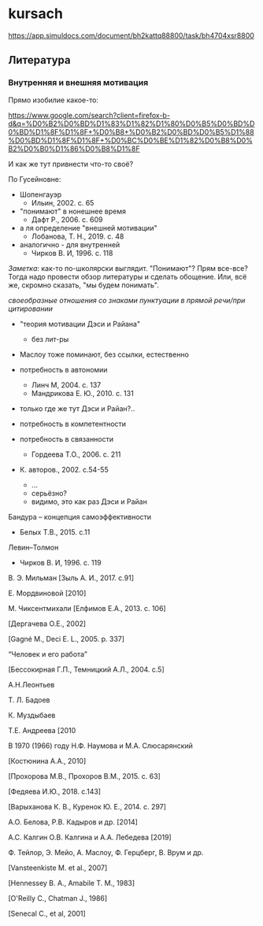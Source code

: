 # kursach

https://app.simuldocs.com/document/bh2kattq88800/task/bh4704xsr8800

## Литература

### Внутренняя и внешняя мотивация

Прямо изобилие какое-то:

https://www.google.com/search?client=firefox-b-d&q=%D0%B2%D0%BD%D1%83%D1%82%D1%80%D0%B5%D0%BD%D0%BD%D1%8F%D1%8F+%D0%B8+%D0%B2%D0%BD%D0%B5%D1%88%D0%BD%D1%8F%D1%8F+%D0%BC%D0%BE%D1%82%D0%B8%D0%B2%D0%B0%D1%86%D0%B8%D1%8F

И как же тут привнести что-то своё?

По Гусейновне:

* Шопенгауэр
    * Ильин, 2002. с. 65
* "понимают" в нонешнее время
    * Дафт Р., 2006. с. 609
* а ля определение "внешней мотивации"
    * Лобанова, Т. Н., 2019. с. 48
* аналогично - для внутренней
    * Чирков В. И, 1996. с. 118
    
*Заметка*: как-то по-школярски выглядит. "Понимают"? Прям все-все? Тогда надо провести обзор литературы и сделать обощение. Или, всё же, скромно сказать, "мы будем понимать".

*своеобразные отношения со знаками пунктуации в прямой речи/при цитировании*

* "теория мотивации Дэси и Райана"
    * без лит-ры
* Маслоу тоже поминают, без ссылки, естественно

* потребность в автономии
    * Линч М, 2004. с. 137
    * Мандрикова Е. Ю., 2010. с. 131
* только где же тут Дэси и Райан?..

* потребность в компетентности
* потребность в связанности
    * Гордеева Т.О., 2006. с. 211

* К. авторов., 2002. с.54-55
    * ...
    * серьёзно?
    * видимо, это как раз Дэси и Райан
    

Бандура – концепция самоэффективности
* Белых Т.В., 2015. с.11

Левин–Толмон
* Чирков В. И, 1996. с. 119

В. Э. Мильман [Зыль А. И., 2017. с.91]

Е. Мордвиновой [2010]

М. Чиксентмихали [Елфимов Е.А., 2013. с. 106]

[Дергачева О.Е., 2002]

[Gagné M., Deci E. L., 2005. p. 337]

“Человек и его работа”

[Бессокирная Г.П., Темницкий А.Л., 2004. с.5]

А.Н.Леонтьев

Т. Л. Бадоев

К. Муздыбаев

Т.Е. Андреева [2010

В 1970 (1966) году Н.Ф. Наумова и М.А. Слюсарянский

[Костюнина А.А., 2010]

[Прохорова М.В., Прохоров В.М., 2015. с. 63]

[Федяева И.Ю., 2018. с.143]

[Варыханова К. В., Куренок Ю. Е., 2014. с. 297]

А.О. Белова, Р.В. Кадыров и др. [2014]

А.С. Калгин О.В. Калгина и А.А. Лебедева [2019]

Ф. Тейлор, Э. Мейо, А. Маслоу, Ф. Герцберг, В. Врум и др. 

[Vansteenkiste M. et al., 2007]

[Hennessey B. A., Amabile T. M., 1983] 

[O'Reilly C., Chatman J., 1986] 

[Senecal C., et al, 2001] 


